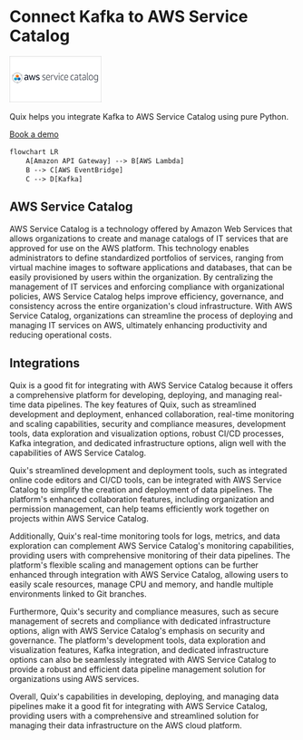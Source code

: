 # Connect Kafka to AWS Service Catalog

![](./images/logo_1.jpg)

Quix helps you integrate Kafka to AWS Service Catalog using pure Python.

<div>
<a class="md-button md-button--primary" href="https://share.hsforms.com/1iW0TmZzKQMChk0lxd_tGiw4yjw2?__hstc=175542013.2303933fbd746c0ac86d9ccbe9bc9100.1728383268831.1729603416735.1729620918855.31&__hssc=175542013.1.1729620918855&__hsfp=2132701734" target="_blank" style="margin-right:.5rem;">Book a demo</a>
<br/>
</div>

```mermaid
flowchart LR
    A[Amazon API Gateway] --> B[AWS Lambda]
    B --> C[AWS EventBridge]
    C --> D[Kafka]
```

## AWS Service Catalog

AWS Service Catalog is a technology offered by Amazon Web Services that allows organizations to create and manage catalogs of IT services that are approved for use on the AWS platform. This technology enables administrators to define standardized portfolios of services, ranging from virtual machine images to software applications and databases, that can be easily provisioned by users within the organization. By centralizing the management of IT services and enforcing compliance with organizational policies, AWS Service Catalog helps improve efficiency, governance, and consistency across the entire organization's cloud infrastructure. With AWS Service Catalog, organizations can streamline the process of deploying and managing IT services on AWS, ultimately enhancing productivity and reducing operational costs.

## Integrations

Quix is a good fit for integrating with AWS Service Catalog because it offers a comprehensive platform for developing, deploying, and managing real-time data pipelines. The key features of Quix, such as streamlined development and deployment, enhanced collaboration, real-time monitoring and scaling capabilities, security and compliance measures, development tools, data exploration and visualization options, robust CI/CD processes, Kafka integration, and dedicated infrastructure options, align well with the capabilities of AWS Service Catalog.

Quix's streamlined development and deployment tools, such as integrated online code editors and CI/CD tools, can be integrated with AWS Service Catalog to simplify the creation and deployment of data pipelines. The platform's enhanced collaboration features, including organization and permission management, can help teams efficiently work together on projects within AWS Service Catalog.

Additionally, Quix's real-time monitoring tools for logs, metrics, and data exploration can complement AWS Service Catalog's monitoring capabilities, providing users with comprehensive monitoring of their data pipelines. The platform's flexible scaling and management options can be further enhanced through integration with AWS Service Catalog, allowing users to easily scale resources, manage CPU and memory, and handle multiple environments linked to Git branches.

Furthermore, Quix's security and compliance measures, such as secure management of secrets and compliance with dedicated infrastructure options, align with AWS Service Catalog's emphasis on security and governance. The platform's development tools, data exploration and visualization features, Kafka integration, and dedicated infrastructure options can also be seamlessly integrated with AWS Service Catalog to provide a robust and efficient data pipeline management solution for organizations using AWS services.

Overall, Quix's capabilities in developing, deploying, and managing data pipelines make it a good fit for integrating with AWS Service Catalog, providing users with a comprehensive and streamlined solution for managing their data infrastructure on the AWS cloud platform.


